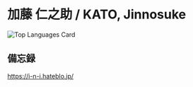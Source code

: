 # 加藤 仁之助 / KATO, Jinnosuke
![Top Languages Card](https://github-readme-stats.vercel.app/api/top-langs/?username=jinnosukeKato&layout=compact&hide=XSLT)

## 備忘録
https://i-n-i.hateblo.jp/
